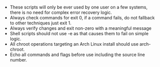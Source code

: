 - These scripts will only be ever used by one user on a few systems, there is no need for complex error recovery logic.
- Always check commands for exit 0, if a command fails, do not fallback to other techniques just exit 1.
- Always verify changes and exit non-zero with a meaningful message
- Shell scripts should not use -e as that causes them to fail on simple logic.
- All chroot operations targeting an Arch Linux install should use arch-chroot.
- Echo all commands and flags before use including the source line number.
